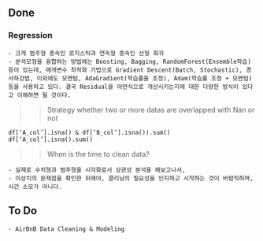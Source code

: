 ## Done


### Regression

	- 크게 범주형 종속인 로지스틱과 연속형 종속인 선형 회귀
	- 분석모형을 융합하는 방법에는 Boosting, Bagging, RandomForest(Ensemble학습) 등이 있는데, 매개변수 최적화 기법으로 Gradient Descent(Batch, Stochastic), 경사하강법, 이외에도 모멘텀, AdaGradient(학습률을 조정), Adam(학습률 조정 + 모멘텀)등을 사용하고 있다. 결국 Residual을 어떤식으로 개선시키는지에 대한 다양한 방식이 있다고 이해하면 될 것이다.

> > Strategy whether two or more datas are overlapped with Nan or not

`df[‘A_col’].isna() & df[‘B_col’].isna()).sum()`
`df[‘A_col’].isna().sum()`

> > When is the time to clean data?

	- 실제로 수치형과 범주형을 시각화로서 상관성 분석을 해보고나서,
	- 이상치의 문제점을 확인한 뒤에야, 클리닝의 필요성을 인지하고 시작하는 것이 바람직하며, 시간 소모가 아니다.

## To Do

	- AirBnB Data Cleaning & Modeling
